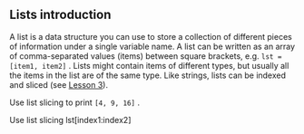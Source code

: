 <h2>Lists introduction</h2><p>A list is a data structure you can use to store a collection of different pieces of information under a single variable name. A list can be written as an array of comma-separated values (items) between square brackets, e.g. <code>lst = [item1, item2]</code> . Lists might contain items of different types, but usually all the items in the list are of the same type. Like strings, lists can be indexed and sliced (see <a href="#lesson3#task3#" rel="noopener noreferrer nofollow">Lesson 3</a>).</p><p>Use list slicing to print <code>[4, 9, 16]</code> .</p><div class="hint">Use list slicing lst[index1:index2]</div>

